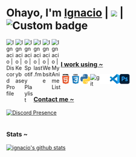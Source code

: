 # Ohayo, I'm <a href="https://tixte.gifts" target="_blank">Ignacio</a> | ![](https://komarev.com/ghpvc/?username=nekospara&color=gray) | ![Custom badge](https://img.shields.io/endpoint?url=https%3A%2F%2Fpronoundb.org%2Fshields%2F61245ab08ba6fe6c3e1da3b6)

<a href="https://discord.com/users/883329546517110876" target="_blank"><img align="left" alt="Ignacio | Discord Profile" width="24px" src="https://cdn.jsdelivr.net/npm/simple-icons@v5/icons/discord.svg" />
<a href="https://keybase.com/fumando" target="_blank"><img align="left" alt="Ignacio | Keybase" width="24px" src="https://cdn.jsdelivr.net/npm/simple-icons@v5/icons/keybase.svg" />
<a href="https://open.spotify.com/playlist/3FmrgRF8OxtCHUmm9dRzRu" target="_blank"><img align="left" alt="Ignacio | Spotify Playlist" width="24px" src="https://cdn.jsdelivr.net/npm/simple-icons@v5/icons/spotify.svg" />
<a href="https://last.fm/user/webhook" target="_blank"><img align="left" alt="Ignacio | last.fm" width="24px" src="https://cdn.jsdelivr.net/npm/simple-icons@v5/icons/lastdotfm.svg" />
<a href="https://tixte.gifts/" target="_blank"><img align="left" alt="Ignacio | Website" width="24px" src="https://cdn.jsdelivr.net/npm/simple-icons@v5/icons/vercel.svg" />
<a href="https://myanimelist.net/profile/_dj" target="_blank"><img align="left" alt="Ignacio | MyAnimeList" width="24px" src="https://cdn.jsdelivr.net/npm/simple-icons@v5/icons/myanimelist.svg" />
</br> </br>

### I work using ~
<a href="https://www.w3.org/html/" target="_blank"><img align="left" alt="HTML5" width="26px" src="https://raw.githubusercontent.com/github/explore/80688e429a7d4ef2fca1e82350fe8e3517d3494d/topics/html/html.png" /></a>
<a href="https://www.w3schools.com/css/" target="_blank"><img align="left" alt="CSS3" width="26px" src="https://raw.githubusercontent.com/github/explore/80688e429a7d4ef2fca1e82350fe8e3517d3494d/topics/css/css.png" /></a>
<a href="https://www.python.org" target="_blank">
<img align="left" alt="Python" width="26px" src="https://github.com/Aakarsh-B/trying-repos/blob/master/python-5.svg?raw=true"/>
</a>
</a> <a href="https://git-scm.com/" target="_blank">
<img align="left" alt="git" width="26px" src="https://www.vectorlogo.zone/logos/git-scm/git-scm-icon.svg"/>
</a>
<img align="left" alt="GitHub" width="26px" src="https://github.com/Aakarsh-B/trying-repos/blob/master/github.svg" />
<img align="left" alt="Visual Studio Code" width="26px" src="https://raw.githubusercontent.com/github/explore/80688e429a7d4ef2fca1e82350fe8e3517d3494d/topics/visual-studio-code/visual-studio-code.png" />
</a> <a href="https://www.photoshop.com/en" target="_blank">
<img align="left" alt="Photoshop" width="26px" src="https://github.com/Aakarsh-B/trying-repos/blob/master/photoshop.png?raw=true"/>

</br> </br>

### Contact me ~
[![Discord Presence](https://lanyard-profile-readme.vercel.app/api/883329546517110876)](https://discord.com/users/883329546517110876)
</br> </br>

### Stats ~ 
[![ignacio's github
stats](https://github-readme-stats.vercel.app/api?username=nekospara&include_all_commits=true&count_private=true&show_icons=true&line_height=20&title_color=FFFFFF&icon_color=FFFFFF&text_color=FFFFFF&bg_color=0D1117)](https://github.com/anuraghazra/github-readme-stats) 
